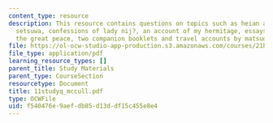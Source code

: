 ```yaml
---
content_type: resource
description: This resource contains questions on topics such as heian and medieval
  setsuwa, confessions of lady nij?, an account of my hermitage, essays in idleness,
  the great peace, two companion booklets and travel accounts by matsuo bash?.
file: https://ol-ocw-studio-app-production.s3.amazonaws.com/courses/21h-522-japan-in-the-age-of-the-samurai-history-and-film-fall-2006/f540476e9aefdb85d13ddf15c455e8e4_11studyq_mccull.pdf
file_type: application/pdf
learning_resource_types: []
parent_title: Study Materials
parent_type: CourseSection
resourcetype: Document
title: 11studyq_mccull.pdf
type: OCWFile
uid: f540476e-9aef-db85-d13d-df15c455e8e4
---
```

